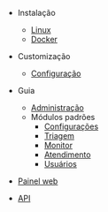 - Instalação
  - [Linux](/v2.1/install-linux.md)
  - [Docker](/v2.1/install-docker.md)

- Customização
  - [Configuração](/v2.1/configuration.md)

- Guia
  - [Administração](/v2.1/administration.md)
  - Módulos padrões
    - [Configurações](/v2.1/module-settings.md)
    - [Triagem](/v2.1/module-triage.md)
    - [Monitor](/v2.1/module-monitor.md)
    - [Atendimento](/v2.1/module-attendance.md)
    - [Usuários](/v2.1/module-users.md)

- [Painel web](/v2.1/painel-web.md)

- [API](/v2.1/api.md)
